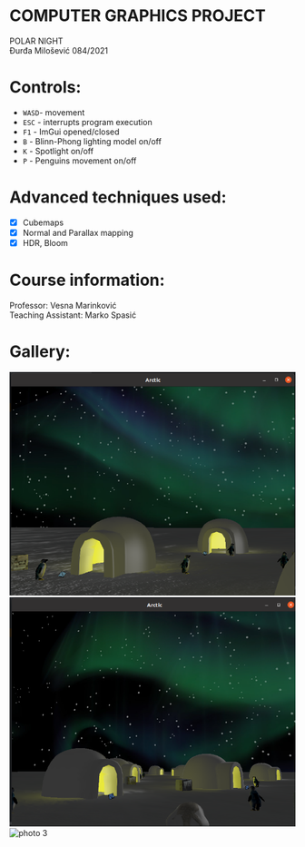# COMPUTER GRAPHICS PROJECT
POLAR NIGHT \
Đurđa Milošević 084/2021
# Controls:
- `WASD`- movement
- `ESC` - interrupts program execution
- `F1` - ImGui opened/closed
- `B` - Blinn-Phong lighting model on/off
- `K` - Spotlight on/off
- `P` - Penguins movement on/off
# Advanced techniques used:
 - [x] Cubemaps
 - [x] Normal and Parallax mapping
 - [x] HDR, Bloom
# Course information:
Professor: Vesna Marinković \
Teaching Assistant: Marko Spasić
# Gallery:
![photo 1](/resources/gallery/arctic1.png) 
![photo 2](/resources/gallery/arctic2.png)
![photo 3](https://github.com/djurdjam02/graphics_project/assets/149554252/e854341f-26f5-42cf-be61-b61770f7bd84)
